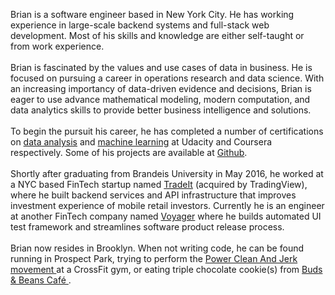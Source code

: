 Brian is a software engineer based in New York City. He has working experience in large-scale backend systems and full-stack web development. Most of his skills and knowledge are either self-taught or from work experience. 
<br /><br />
Brian is fascinated by the values and use cases of data in business. He is focused on pursuing a career in operations research and data science. With an increasing importancy of data-driven evidence and decisions, 
Brian is eager to use advance mathematical modeling, modern computation, and data analytics skills to provide better business intelligence and solutions.
<br /><br />
To begin the pursuit his career, he has completed a number of certifications on <a href="https://graduation.udacity.com/confirm/MT2JF7F4" target="_blank">data analysis</a> and <a href="https://www.coursera.org/account/accomplishments/verify/TKXD4ZNJ9W6Z" target="_blank">machine learning</a> at Udacity and Coursera respectively. Some of his projects are available at <a href="https://github.com/bluk16?tab=repositories" target="_blank">Github</a>.
<br /><br />
Shortly after graduating from Brandeis University in May 2016,
he worked at a NYC based FinTech startup named <a href="https://www.trade.it/" target="_blank">TradeIt</a> 
(acquired by TradingView), where he built backend services 
and API infrastructure that improves investment experience 
of mobile retail investors. Currently he is an engineer at another
FinTech company named <a href="https://www.investvoyager.com/" target="_blank">Voyager</a> where he builds automated UI test 
framework and streamlines software product release process.
<br /><br />
Brian now resides in Brooklyn. When not writing code, he
can be found running in Prospect Park, trying to perform the 
<a href="https://youtu.be/c-TD6-GESQk?t=23" target="_blank">
    Power Clean And Jerk movement
</a> at a CrossFit gym, or eating triple chocolate cookie(s) from 
<a href="https://www.yelp.com/biz/buds-and-beans-caf%C3%A9-brooklyn" target="_blank">
    Buds & Beans Café
</a>.
<br /><br />